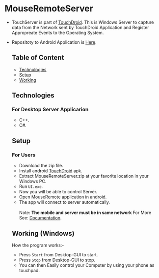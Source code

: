 # MouseRemoteServer

- TouchServer is part of [TouchDroid](https://www.github.com/Akshayaap/TouchDroid). This is Windows Server to capture data from the Network sent by TouchDroid Application and Register Appropreate Events to the Operating System. 
- Repositoty to Android Application is [Here](https://www.github.com/Akshayaap/TouchDroid).

  ## Table of Content
  - [Technologies](#technologies)
  - [Setup](#setup)
  - [Working](#working)
  
  ## Technologies
  ### For Desktop Server Applicarion
  - C++.
  - C#.
  
  ## Setup
  ### For Users
  - Download the zip file.
  - Install android [TouchDroid](https://wwww.github.com/Akshayaap/TouchDroid) apk.
  - Extract MouseRemoteServer.zip at your favorite location in your Windows PC.
  - Run `UI.exe`.
  - Now you will be able to control Server.
  - Open MouseRemote application in android.
  - The app will connect to server automatically.
  <br/><br/>
  Note: **The mobile and server must be in same network**
  For More See: [Documentation](https://www.github.com/Akshayaap/Documentation).
  
  ## Working (Windows)
  How the program works:-
  - Press `Start` from Desktop-GUI to start.
  - Press `Stop` from Desktop-GUI to stop.
  - You can then Easily control your Computer by using your phone as touchpad.
  
